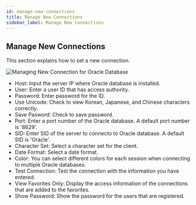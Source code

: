 ```yaml
---
id: manage-new-connections
title: Manage New Connections
sidebar_label: Manage New Connections
---
```


## Manage New Connections

This section explains how to set a new connection.


![Managing New Connection for Oracle Database](https://s3.ap-northeast-2.amazonaws.com/sqlgate-manual-content/7A79FE499B23E0FE77481002A9B2385B.jpg)

- Host: Input the server IP where Oracle database is installed.
- User: Enter a user ID that has access authority.
- Password: Enter password for the ID.
- Use Unicode: Check to view Korean, Japanese, and Chinese characters correctly.
- Save Pasword: Check to save password.
- Port: Enter a port number of the Oracle database. A default port number is '8629'.
- SID: Enter SID of the server to connecto to Oracle database. A default SID is 'Oracle'.
- Character Set: Select a character set for the client.
- Date Format: Select a date format.
- Color: You can select different colors for each session when connecting to multiple Oracle databases.
- Test Connection: Test the connection with the information you have entered.
- View Favorites Only: Display the access information of the connections that are added to the favorites.
- Show Password: Show the password for the users that are registered.
